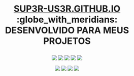 <h1>
	<p align="center">
	<a href="https://sup3r-us3r.github.io" target="_blank"><b>SUP3R-US3R.GITHUB.IO</b></a>
	<br>
	<b>:globe_with_meridians: DESENVOLVIDO PARA MEUS PROJETOS</b>
	</p>

</h1>

<p align="center">
  <img src="http://forthebadge.com/images/badges/made-with-ruby.svg"></a>
  <img src="http://forthebadge.com/images/badges/built-with-love.svg"></a>
  <img src="http://forthebadge.com/images/badges/uses-html.svg"></a>
  <img src="http://forthebadge.com/images/badges/uses-css.svg"></a>
  <img src="http://forthebadge.com/images/badges/fo-real.svg"></a>
</p>

<p align="center">
  <a href="https://www.youtube.com/MagnoTutor?sub_confirmation=1" target="_blank"><img src="https://img.shields.io/badge/YOUTUBE-INSCREVA--SE-red.svg?style=for-the-badge"></a>
  <a href="https://www.facebook.com/Magn0Tutor" target="_blank"><img src="https://img.shields.io/badge/P%C3%81GINA%20DO%20FACEBOOK-CURTA-blue.svg?style=for-the-badge"></a>
  <a href="https://www.github.com/Sup3r-Us3r" target="_blank"><img src="https://img.shields.io/badge/GITHUB-FAVORITE-yellow.svg?style=for-the-badge"></a>
  <a href="https://www.twitter.com/Magn0tutor" target="_blank"><img src="https://img.shields.io/badge/TWITTER-ME%20SIGA-lightgrey.svg?style=for-the-badge"></a>
</p>

<!--
![forthebadge](http://forthebadge.com/images/badges/made-with-ruby.svg)
![forthebadge](http://forthebadge.com/images/badges/built-with-love.svg)
![forthebadge](http://forthebadge.com/images/badges/uses-html.svg)
![forthebadge](http://forthebadge.com/images/badges/uses-css.svg)
![forthebadge](http://forthebadge.com/images/badges/fo-real.svg)

-->

<!--
[![YouTube](https://img.shields.io/badge/YOUTUBE-INSCREVA--SE-red.svg?style=for-the-badge)](https://youtube.com/MagnoTutor?sub_confirmation=1)
[![Facebook](https://img.shields.io/badge/P%C3%81GINA%20DO%20FACEBOOK-CURTA-blue.svg?style=for-the-badge)](https://facebook.com/Magn0Tutor)
[![GitHub](https://img.shields.io/badge/GITHUB-FAVORITE-yellow.svg?style=for-the-badge)](https://github.com/Sup3r-Us3r)
[![Twitter](https://img.shields.io/badge/TWITTER-ME%20SIGA-lightgrey.svg?style=for-the-badge)](https://www.twitter.com/Magn0tutor)

-->
